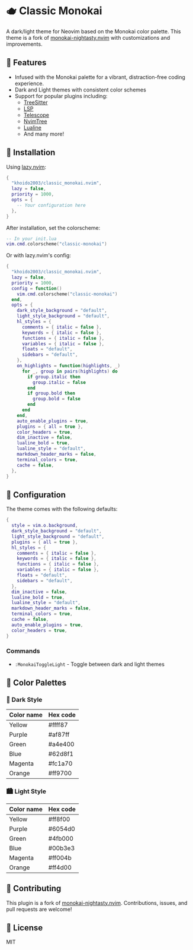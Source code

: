 # 🫖 Classic Monokai

A dark/light theme for Neovim based on the Monokai color palette. This theme is a fork of [monokai-nightasty.nvim](https://github.com/polirritmico/monokai-nightasty.nvim) with customizations and improvements.

## 🌆 Features

* Infused with the Monokai palette for a vibrant, distraction-free coding experience.
* Dark and Light themes with consistent color schemes
* Support for popular plugins including:
  * [TreeSitter](https://github.com/nvim-treesitter/nvim-treesitter)
  * [LSP](https://github.com/neovim/nvim-lspconfig)
  * [Telescope](https://github.com/nvim-telescope/telescope.nvim)
  * [NvimTree](https://github.com/nvim-tree/nvim-tree.lua)
  * [Lualine](https://github.com/nvim-lualine/lualine.nvim)
  * And many more!

## 🚀 Installation

Using [lazy.nvim](https://github.com/folke/lazy.nvim):

```lua
{
  "khoido2003/classic_monokai.nvim",
  lazy = false,
  priority = 1000,
  opts = {
    -- Your configuration here
  },
}
```

After installation, set the colorscheme:

```lua
-- In your init.lua
vim.cmd.colorscheme("classic-monokai")
```

Or with lazy.nvim's config:

```lua
{
  "khoido2003/classic_monokai.nvim",
  lazy = false,
  priority = 1000,
  config = function()
    vim.cmd.colorscheme("classic-monokai")
  end,
  opts = {
    dark_style_background = "default",
    light_style_background = "default",
    hl_styles = {
      comments = { italic = false },
      keywords = { italic = false },
      functions = { italic = false },
      variables = { italic = false },
      floats = "default",
      sidebars = "default",
    },
    on_highlights = function(highlights, _)
      for _, group in pairs(highlights) do
        if group.italic then
          group.italic = false
        end
        if group.bold then
          group.bold = false
        end
      end
    end,
    auto_enable_plugins = true,
    plugins = { all = true },
    color_headers = true,
    dim_inactive = false,
    lualine_bold = true,
    lualine_style = "default",
    markdown_header_marks = false,
    terminal_colors = true,
    cache = false,
  },
}
```

## 🎨 Configuration

The theme comes with the following defaults:

```lua
{
  style = vim.o.background,
  dark_style_background = "default",
  light_style_background = "default",
  plugins = { all = true },
  hl_styles = {
    comments = { italic = false },
    keywords = { italic = false },
    functions = { italic = false },
    variables = { italic = false },
    floats = "default",
    sidebars = "default",
  },
  dim_inactive = false,
  lualine_bold = true,
  lualine_style = "default",
  markdown_header_marks = false,
  terminal_colors = true,
  cache = false,
  auto_enable_plugins = true,
  color_headers = true,
}
```

### Commands

- `:MonokaiToggleLight` - Toggle between dark and light themes

## 🎨 Color Palettes

### 🌃 Dark Style

| Color name | Hex code |
| ---------- | -------- |
| Yellow     | #ffff87  |
| Purple     | #af87ff  |
| Green      | #a4e400  |
| Blue       | #62d8f1  |
| Magenta    | #fc1a70  |
| Orange     | #ff9700  |

### 🏙️ Light Style

| Color name | Hex code |
| ---------- | -------- |
| Yellow     | #ff8f00  |
| Purple     | #6054d0  |
| Green      | #4fb000  |
| Blue       | #00b3e3  |
| Magenta    | #ff004b  |
| Orange     | #ff4d00  |

## 🌱 Contributing

This plugin is a fork of [monokai-nightasty.nvim](https://github.com/polirritmico/monokai-nightasty.nvim). Contributions, issues, and pull requests are welcome!

## 📝 License

MIT
